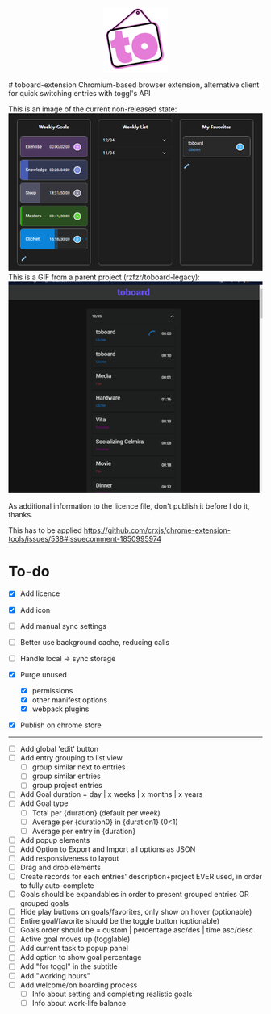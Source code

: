 <p align="center">
  <img src="https://github.com/rzfzr/toboard-extension/blob/main/icons/128.png">
</p>
# toboard-extension
Chromium-based browser extension, alternative client for quick switching entries with toggl's API

This is an image of the current non-released state:
![dashboard](https://github.com/rzfzr/toboard-extension/blob/main/media/newtab.png)
This is a GIF from a parent project (rzfzr/toboard-legacy):
![dashboard](https://github.com/rzfzr/toboard-legacy/blob/main/screenshots/toboard.gif)

As additional information to the licence file, don't publish it before I do it, thanks.

This has to be applied <https://github.com/crxjs/chrome-extension-tools/issues/538#issuecomment-1850995974>

# To-do

- [x] Add licence
- [x] Add icon
- [ ] Add manual sync settings

- [ ] Better use background cache, reducing calls
- [ ] Handle local -> sync storage

- [x] Purge unused
  - [x] permissions
  - [X] other manifest options
  - [x] webpack plugins

- [x] Publish on chrome store

---

- [ ] Add global 'edit' button
- [ ] Add entry grouping to list view
  - [ ] group similar next to entries
  - [ ] group similar entries
  - [ ] group project entries

- [ ] Add Goal duration = day | x weeks | x months | x years
- [ ] Add Goal type
  - [ ] Total per {duration} (default per week)
  - [ ] Average per {duration0} in {duration1} (0<1)
  - [ ] Average per entry in {duration}

- [ ] Add popup elements
- [ ] Add Option to Export and Import all options as JSON
- [ ] Add responsiveness to layout
- [ ] Drag and drop elements
- [ ] Create records for each entries' description+project EVER used, in order to fully auto-complete
- [ ] Goals should be expandables in order to present grouped entries OR grouped goals
- [ ] Hide play buttons on goals/favorites, only show on hover (optionable)
- [ ] Entire goal/favorite should be the toggle button (optionable)
- [ ] Goals order should be = custom | percentage asc/des | time asc/desc
- [ ] Active goal moves up (togglable)
- [ ] Add current task to popup panel
- [ ] Add option to show goal percentage
- [ ] Add "for toggl" in the subtitle
- [ ] Add "working hours"
- [ ] Add welcome/on boarding process
  - [ ] Info about setting and completing realistic goals
  - [ ] Info about work-life balance
